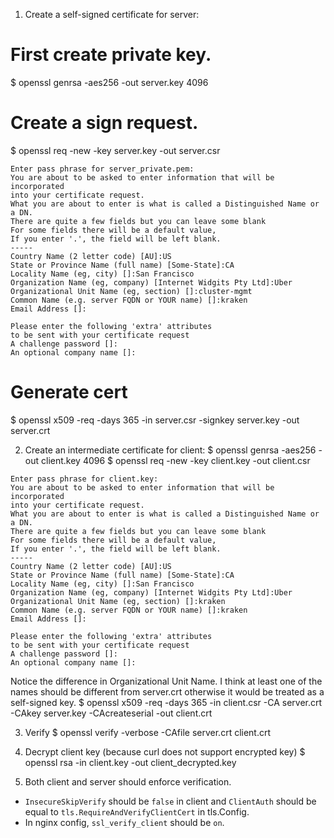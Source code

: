 1. Create a self-signed certificate for server:
# First create private key.
$ openssl genrsa -aes256 -out server.key 4096
# Create a sign request.
$ openssl req -new -key server.key -out server.csr
```
Enter pass phrase for server_private.pem:
You are about to be asked to enter information that will be incorporated
into your certificate request.
What you are about to enter is what is called a Distinguished Name or a DN.
There are quite a few fields but you can leave some blank
For some fields there will be a default value,
If you enter '.', the field will be left blank.
-----
Country Name (2 letter code) [AU]:US
State or Province Name (full name) [Some-State]:CA
Locality Name (eg, city) []:San Francisco
Organization Name (eg, company) [Internet Widgits Pty Ltd]:Uber
Organizational Unit Name (eg, section) []:cluster-mgmt
Common Name (e.g. server FQDN or YOUR name) []:kraken
Email Address []:

Please enter the following 'extra' attributes
to be sent with your certificate request
A challenge password []:
An optional company name []:
```
# Generate cert
$ openssl x509 -req -days 365 -in server.csr -signkey server.key -out server.crt

2. Create an intermediate certificate for client:
$ openssl genrsa -aes256 -out client.key 4096
$ openssl req -new -key client.key -out client.csr
```
Enter pass phrase for client.key:
You are about to be asked to enter information that will be incorporated
into your certificate request.
What you are about to enter is what is called a Distinguished Name or a DN.
There are quite a few fields but you can leave some blank
For some fields there will be a default value,
If you enter '.', the field will be left blank.
-----
Country Name (2 letter code) [AU]:US
State or Province Name (full name) [Some-State]:CA
Locality Name (eg, city) []:San Francisco
Organization Name (eg, company) [Internet Widgits Pty Ltd]:Uber
Organizational Unit Name (eg, section) []:kraken
Common Name (e.g. server FQDN or YOUR name) []:kraken
Email Address []:

Please enter the following 'extra' attributes
to be sent with your certificate request
A challenge password []:
An optional company name []:
```
Notice the difference in Organizational Unit Name. I think at least one of the names should be different from server.crt otherwise it would be treated as a self-signed key.
$ openssl x509 -req -days 365 -in client.csr -CA server.crt -CAkey server.key -CAcreateserial -out client.crt

3. Verify
$ openssl verify -verbose -CAfile server.crt client.crt

4. Decrypt client key (because curl does not support encrypted key)
$ openssl rsa -in client.key -out client_decrypted.key 

5. Both client and server should enforce verification.
- `InsecureSkipVerify` should be `false` in client and `ClientAuth` should be equal to `tls.RequireAndVerifyClientCert` in tls.Config.
- In nginx config, `ssl_verify_client` should be `on`.
